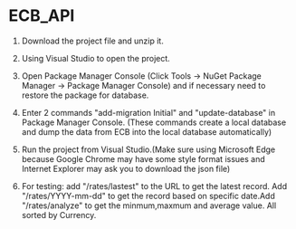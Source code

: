 # ECB_API

1. Download the project file and unzip it.

2. Using Visual Studio to open the project.

3. Open Package Manager Console (Click Tools -> NuGet Package Manager -> Package Manager Console) and if necessary need to restore the package for database.

4. Enter 2 commands "add-migration Initial" and "update-database" in Package Manager Console. (These commands create a local database and dump the data from ECB into the local database automatically)

5. Run the project from Visual Studio.(Make sure using Microsoft Edge because Google Chrome may have some style format issues and Internet Explorer may ask you to download the json file)

6. For testing: add "/rates/lastest" to the URL to get the latest record. Add "/rates/YYYY-mm-dd" to get the record based on specific date.Add "/rates/analyze" to get the minmum,maxmum and average value. All sorted by Currency.
